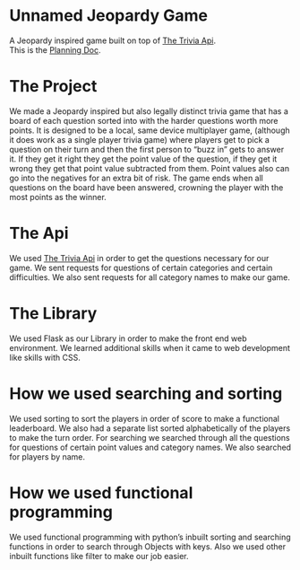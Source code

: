 # Unnamed Jeopardy Game
A Jeopardy inspired game built on top of [The Trivia Api](https://the-trivia-api.com/).<br>
This is the [Planning Doc](https://docs.google.com/document/d/1NCdnIhhZvRXedCvAYOJ4_kEHXMFeGlRLU2YLS3yziU0/edit?usp=sharing).

# The Project
We made a Jeopardy inspired but also legally distinct trivia game that has a board of each question sorted into with the harder questions worth more points. It is designed to be a local, same device multiplayer game, (although it does work as a single player trivia game) where players get to pick a question on their turn and then the first person to “buzz in” gets to answer it. If they get it right they get the point value of the question, if they get it wrong they get that point value subtracted from them. Point values also can go into the negatives for an extra bit of risk. The game ends when all questions on the board have been answered, crowning the player with the most points as the winner.
# The Api
We used [The Trivia Api](https://the-trivia-api.com/) in order to get the questions necessary for our game. We sent requests for questions of certain categories and certain difficulties. We also sent requests for all category names to make our game.
# The Library
We used Flask as our Library in order to make the front end web environment. We learned additional skills when it came to web development like skills with CSS. 
# How we used searching and sorting
We used sorting to sort the players in order of score to make a functional leaderboard. We also had a separate list sorted alphabetically of the players to make the turn order. For searching we searched through all the questions for questions of certain point values and category names. We also searched for players by name.
# How we used functional programming
We used functional programming with python’s inbuilt sorting and searching functions in order to search through Objects with keys. Also we used other inbuilt functions like filter to make our job easier. 


